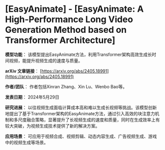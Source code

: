 # [EasyAnimate] - [EasyAnimate: A High-Performance Long Video Generation Method based on Transformer Architecture]

**模型功能**：
该模型提出EasyAnimate方法，利用Transformer架构高效生成长时间视频，能提升视频生成的速度与质量。

**arXiv 文章链接**：
[https://arxiv.org/abs/2405.18991](https://arxiv.org/abs/2405.18991)

**作者/团队**：
作者包括Xinran Zhang、Xin Lu、Wenbo Bao等。

**发表日期**：
2024年5月29日

**研究进展**：
以往视频生成面临计算成本高和难以生成长视频等挑战。该模型创新地提出了基于Transformer架构的EasyAnimate方法，通过引入高效的块注意力机制和多尺度融合策略，显著提升了长视频生成的速度和质量，同时在生成效率上有较大突破，为视频生成技术提供了新的解决方案。

**应用场景**：
可应用于视频合成、视频剪辑、动态内容生成、广告视频生成、游戏中的视频生成等场景。